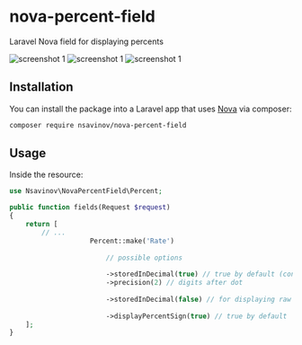 # nova-percent-field
 Laravel Nova field for displaying percents

![screenshot 1](https://raw.githubusercontent.com/NikolaySav/nova-percent-field/master/docs/index.png)
![screenshot 1](https://raw.githubusercontent.com/NikolaySav/nova-percent-field/master/docs/detailed.png)
![screenshot 1](https://raw.githubusercontent.com/NikolaySav/nova-percent-field/master/docs/form.png)

## Installation

You can install the package into a Laravel app that uses [Nova](https://nova.laravel.com) via composer:

```bash
composer require nsavinov/nova-percent-field
```

## Usage
Inside the resource:

```php
use Nsavinov\NovaPercentField\Percent;

public function fields(Request $request)
{
    return [
        // ...
                    Percent::make('Rate')
                    
                        // possible options
                        
                        ->storedInDecimal(true) // true by default (converts 0.15 to 15.00)
                        ->precision(2) // digits after dot
                        
                        ->storedInDecimal(false) // for displaying raw value from database
                        
                        ->displayPercentSign(true) // true by default
    ];
}
